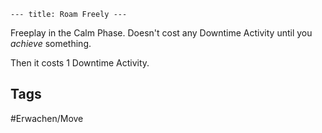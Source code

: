 ```--- title: Roam Freely ---```

Freeplay in the Calm Phase. Doesn't cost any Downtime Activity until you _achieve_ something.

Then it costs 1 Downtime Activity.

## Tags
#Erwachen/Move 